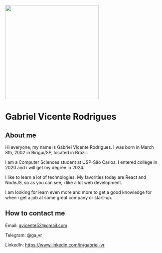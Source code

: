 <img width="300px" height="300px" src = "https://github.com/gabriel-vr.png" />

# Gabriel Vicente Rodrigues

<!--
**gabriel-vr/gabriel-vr** is a ✨ _special_ ✨ repository because its `README.md` (this file) appears on your GitHub profile.
-->

## About me
Hi everyone, my name is Gabriel Vicente Rodrigues. I was born in March 8th, 2002 in Birigui/SP, located in Brazil.

I am a Computer Sciences student at USP-São Carlos. I entered college in 2020 and i will get my degree in 2024.

I like to learn a lot of technologies. My favorities today are React and NodeJS, so as you can see, i like a lot web development.

I am looking for learn even more and more to get a good knowledge for when i get a job at some great company or start-up.

## How to contact me
Email: gvicente53@gmail.com

Telegram: @ga_vr

LinkedIn: https://www.linkedin.com/in/gabriel-vr

